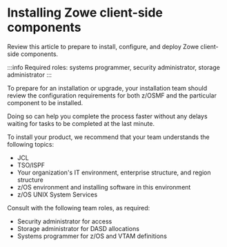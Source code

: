 # Installing Zowe client-side components

Review this article to prepare to install, configure, and deploy Zowe client-side components.

:::info Required roles: systems programmer, security administrator, storage administrator
:::

To prepare for an installation or upgrade, your installation team should review the configuration requirements for both z/OSMF and the particular component to be installed.

Doing so can help you complete the process faster without any delays waiting for tasks to be completed at the last minute.

To install your product, we recommend that your team understands the following topics:

- JCL
- TSO/ISPF
- Your organization's IT environment, enterprise structure, and region structure
- z/OS environment and installing software in this environment
- z/OS UNIX System Services

Consult with the following team roles, as required:
- Security administrator for access
- Storage administrator for DASD allocations
- Systems programmer for z/OS and VTAM definitions
